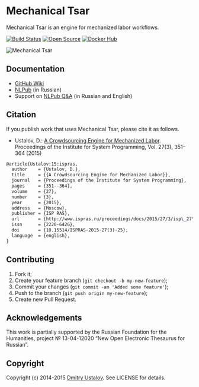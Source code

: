 # Mechanical Tsar

Mechanical Tsar is an engine for mechanized labor workflows.

[![Build Status][travis_ci_badge]][travis_ci_link] [![Open Source][github_badge]][github_link] [![Docker Hub][docker_badge]][docker_link]

[github_badge]: https://img.shields.io/github/license/dustalov/mtsar.svg
[github_link]: https://github.com/dustalov/mtsar
[travis_ci_badge]: https://travis-ci.org/dustalov/mtsar.svg
[travis_ci_link]: https://travis-ci.org/dustalov/mtsar
[docker_badge]: https://img.shields.io/docker/pulls/mtsar/mtsar.svg
[docker_link]: https://hub.docker.com/r/mtsar/mtsar/

![Mechanical Tsar](https://raw.githubusercontent.com/wiki/dustalov/mtsar/images/Logo.png)

## Documentation

* [GitHub Wiki](https://github.com/dustalov/mtsar/wiki)
* [NLPub](https://nlpub.ru/Mechanical_Tsar) (in Russian)
* Support on [NLPub Q&A](http://qa.nlpub.ru/c/mtsar) (in Russian and English)

## Citation

If you publish work that uses Mechanical Tsar, please cite it as follows.

* Ustalov, D.: [A Crowdsourcing Engine for Mechanized Labor](http://dx.doi.org/10.15514/ISPRAS-2015-27%283%29-25). Proceedings of the Institute for System Programming, Vol. 27(3), 351–364 (2015)

```latex
@article{Ustalov:15:ispras,
  author    = {Ustalov, D.},
  title     = {{A Crowdsourcing Engine for Mechanized Labor}},
  journal   = {Proceedings of the Institute for System Programming},
  pages     = {351--364},
  volume    = {27},
  number    = {3},
  year      = {2015},
  address   = {Moscow},
  publisher = {ISP RAS},
  url       = {http://www.ispras.ru/proceedings/docs/2015/27/3/isp\_27\_2015\_3\_351.pdf},
  issn      = {2220-6426},
  doi       = {10.15514/ISPRAS-2015-27(3)-25},
  language  = {english},
}
```

## Contributing

1. Fork it;
2. Create your feature branch (`git checkout -b my-new-feature`);
3. Commit your changes (`git commit -am 'Added some feature'`);
4. Push to the branch (`git push origin my-new-feature`);
5. Create new Pull Request.

## Acknowledgements

This work is partially supported by the Russian Foundation for the Humanities, project № 13-04-12020 “New Open Electronic Thesaurus for Russian”.

## Copyright

Copyright (c) 2014-2015 [Dmitry Ustalov]. See LICENSE for details.

[Dmitry Ustalov]: https://ustalov.name/
